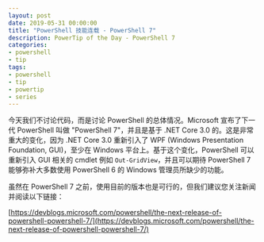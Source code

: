 ```yaml
---
layout: post
date: 2019-05-31 00:00:00
title: "PowerShell 技能连载 - PowerShell 7"
description: PowerTip of the Day - PowerShell 7
categories:
- powershell
- tip
tags:
- powershell
- tip
- powertip
- series
---
```

今天我们不讨论代码，而是讨论 PowerShell 的总体情况。Microsoft 宣布了下一代 PowerShell 叫做 "PowerShell 7"，并且是基于 .NET Core 3.0 的。这是非常重大的变化，因为 .NET Core 3.0 重新引入了 WPF (Windows Presentation Foundation, GUI)，至少在 Windows 平台上。基于这个变化，PowerShell 可以重新引入 GUI 相关的 cmdlet 例如 `Out-GridView`，并且可以期待 PowerShell 7 能够弥补大多数使用 PowerShell 6 的 Windows 管理员所缺少的功能。

虽然在 PowerShell 7 之前，使用目前的版本也是可行的，但我们建议您关注新闻并阅读以下链接：

[https://devblogs.microsoft.com/powershell/the-next-release-of-powershell-powershell-7/](https://devblogs.microsoft.com/powershell/the-next-release-of-powershell-powershell-7/)

<!--本文国际来源：[PowerShell 7](https://community.idera.com/database-tools/powershell/powertips/b/tips/posts/powershell-7)-->

